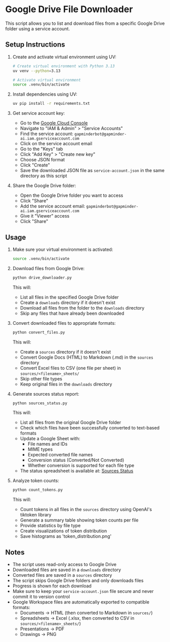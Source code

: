 # Google Drive File Downloader

This script allows you to list and download files from a specific Google Drive folder using a service account.

## Setup Instructions

1. Create and activate virtual environment using UV:
   ```bash
   # Create virtual environment with Python 3.13
   uv venv --python=3.13
   
   # Activate virtual environment
   source .venv/bin/activate
   ```

2. Install dependencies using UV:
   ```bash
   uv pip install -r requirements.txt
   ```

3. Get service account key:
   - Go to the [Google Cloud Console](https://console.cloud.google.com/)
   - Navigate to "IAM & Admin" > "Service Accounts"
   - Find the service account: `gapminderbot@gapminder-ai.iam.gserviceaccount.com`
   - Click on the service account email
   - Go to the "Keys" tab
   - Click "Add Key" > "Create new key"
   - Choose JSON format
   - Click "Create"
   - Save the downloaded JSON file as `service-account.json` in the same directory as this script

4. Share the Google Drive folder:
   - Open the Google Drive folder you want to access
   - Click "Share"
   - Add the service account email: `gapminderbot@gapminder-ai.iam.gserviceaccount.com`
   - Give it "Viewer" access
   - Click "Share"

## Usage

1. Make sure your virtual environment is activated:
   ```bash
   source .venv/bin/activate
   ```

2. Download files from Google Drive:
   ```bash
   python drive_downloader.py
   ```
   This will:
   - List all files in the specified Google Drive folder
   - Create a `downloads` directory if it doesn't exist
   - Download all files from the folder to the `downloads` directory
   - Skip any files that have already been downloaded

3. Convert downloaded files to appropriate formats:
   ```bash
   python convert_files.py
   ```
   This will:
   - Create a `sources` directory if it doesn't exist
   - Convert Google Docs (HTML) to Markdown (.md) in the `sources` directory
   - Convert Excel files to CSV (one file per sheet) in `sources/<filename>_sheets/`
   - Skip other file types
   - Keep original files in the `downloads` directory

4. Generate sources status report:
   ```bash
   python sources_status.py
   ```
   This will:
   - List all files from the original Google Drive folder
   - Check which files have been successfully converted to text-based formats
   - Update a Google Sheet with:
     - File names and IDs
     - MIME types
     - Expected converted file names
     - Conversion status (Converted/Not Converted)
     - Whether conversion is supported for each file type
   - The status spreadsheet is available at: [Sources Status](https://docs.google.com/spreadsheets/d/1WoKBzVhBvOrEQWwrQDcdG8Y3V92wF1upYgMdZu1K1ck/edit)

5. Analyze token counts:
   ```bash
   python count_tokens.py
   ```
   This will:
   - Count tokens in all files in the `sources` directory using OpenAI's tiktoken library
   - Generate a summary table showing token counts per file
   - Provide statistics by file type
   - Create visualizations of token distribution
   - Save histograms as 'token_distribution.png'

## Notes

- The script uses read-only access to Google Drive
- Downloaded files are saved in a `downloads` directory
- Converted files are saved in a `sources` directory
- The script skips Google Drive folders and only downloads files
- Progress is shown for each download
- Make sure to keep your `service-account.json` file secure and never commit it to version control
- Google Workspace files are automatically exported to compatible formats:
  - Documents → HTML (then converted to Markdown in `sources/`)
  - Spreadsheets → Excel (.xlsx, then converted to CSV in `sources/<filename>_sheets/`)
  - Presentations → PDF
  - Drawings → PNG 